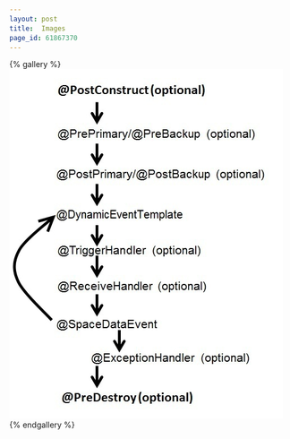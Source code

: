 ```yaml
---
layout: post
title:  Images
page_id: 61867370
---
```


{% gallery %}
[![dynamic_polling_container_life_cycle.jpg](/attachment_files/dynamic_polling_container_life_cycle.jpg)](/attachment_files/dynamic_polling_container_life_cycle.jpg)
{% endgallery %}
